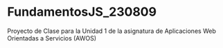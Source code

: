 # FundamentosJS_230809
Proyecto de Clase para la Unidad 1 de la asignatura de Aplicaciones Web Orientadas a Servicios (AWOS)
